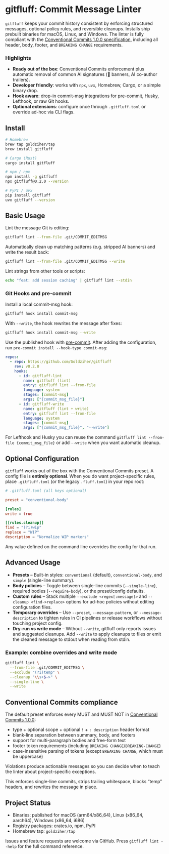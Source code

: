 # gitfluff: Commit Message Linter

`gitfluff` keeps your commit history consistent by enforcing structured messages, optional policy rules, and reversible cleanups. Installs ship prebuilt binaries for macOS, Linux, and Windows. The linter is fully compliant with the [Conventional Commits 1.0.0 specification](https://www.conventionalcommits.org/en/v1.0.0/), including all header, body, footer, and `BREAKING CHANGE` requirements.

### Highlights

- **Ready out of the box**: Conventional Commits enforcement plus automatic removal of common AI signatures (🤖 banners, AI co-author trailers).
- **Developer friendly**: works with `npx`, `uvx`, Homebrew, Cargo, or a simple binary drop.
- **Hook aware**: drop-in commit-msg integrations for pre-commit, Husky, Lefthook, or raw Git hooks.
- **Optional extensions**: configure once through `.gitfluff.toml` or override ad-hoc via CLI flags.

## Install

```bash
# Homebrew
brew tap goldziher/tap
brew install gitfluff

# Cargo (Rust)
cargo install gitfluff

# npm / npx
npm install -g gitfluff
npx gitfluff@0.2.0 --version

# PyPI / uvx
pip install gitfluff
uvx gitfluff --version
```

## Basic Usage

Lint the message Git is editing:

```bash
gitfluff lint --from-file .git/COMMIT_EDITMSG
```

Automatically clean up matching patterns (e.g. stripped AI banners) and write the result back:

```bash
gitfluff lint --from-file .git/COMMIT_EDITMSG --write
```

Lint strings from other tools or scripts:

```bash
echo "feat: add session caching" | gitfluff lint --stdin
```

### Git Hooks and pre-commit

Install a local commit-msg hook:

```bash
gitfluff hook install commit-msg
```

With `--write`, the hook rewrites the message after fixes:

```bash
gitfluff hook install commit-msg --write
```

Use the published hook with [pre-commit](https://pre-commit.com). After adding the configuration, run `pre-commit install --hook-type commit-msg`:

```yaml
repos:
  - repo: https://github.com/Goldziher/gitfluff
    rev: v0.2.0
    hooks:
      - id: gitfluff-lint
        name: gitfluff (lint)
        entry: gitfluff lint --from-file
        language: system
        stages: [commit-msg]
        args: ["{commit_msg_file}"]
      - id: gitfluff-write
        name: gitfluff (lint + write)
        entry: gitfluff lint --from-file
        language: system
        stages: [commit-msg]
        args: ["{commit_msg_file}", "--write"]
```

For Lefthook and Husky you can reuse the command `gitfluff lint --from-file {commit_msg_file}` or add `--write` when you want automatic cleanup.

## Optional Configuration

`gitfluff` works out of the box with the Conventional Commits preset. A config file is **entirely optional**. When you do want project-specific rules, place `.gitfluff.toml` (or the legacy `.fluff.toml`) in your repo root:

```toml
# .gitfluff.toml (all keys optional)

preset = "conventional-body"

[rules]
write = true

[[rules.cleanup]]
find = "(?i)wip"
replace = "WIP"
description = "Normalize WIP markers"
```

Any value defined on the command line overrides the config for that run.

## Advanced Usage

- **Presets** – Built-in styles: `conventional` (default), `conventional-body`, and `simple` (single-line summary).
- **Body policies** – Toggle between single-line commits (`--single-line`), required bodies (`--require-body`), or the preset/config defaults.
- **Custom rules** – Stack multiple `--exclude <regex[:message]>` and `--cleanup <find->replace>` options for ad-hoc policies without editing configuration files.
- **Temporary overrides** – Use `--preset`, `--message-pattern`, or `--message-description` to tighten rules in CI pipelines or release workflows without touching project config.
- **Dry-run vs write mode** – Without `--write`, gitfluff only reports issues and suggested cleanups. Add `--write` to apply cleanups to files or emit the cleaned message to stdout when reading from stdin.

### Example: combine overrides and write mode

```bash
gitfluff lint \
  --from-file .git/COMMIT_EDITMSG \
  --exclude "(?i)temp" \
  --cleanup "\\s+$->" \
  --single-line \
  --write
```

## Conventional Commits compliance

The default preset enforces every MUST and MUST NOT in [Conventional Commits 1.0.0](https://www.conventionalcommits.org/en/v1.0.0/):

- type + optional scope + optional `!` + `: description` header format
- blank-line separation between summary, body, and footers
- support for multi-paragraph bodies and free-form text
- footer token requirements (including `BREAKING CHANGE`/`BREAKING-CHANGE`)
- case-insensitive parsing of tokens (except `BREAKING CHANGE`, which must be uppercase)

Violations produce actionable messages so you can decide when to teach the linter about project-specific exceptions.

This enforces single-line commits, strips trailing whitespace, blocks “temp” headers, and rewrites the message in place.

## Project Status

- Binaries: published for macOS (arm64/x86_64), Linux (x86_64, aarch64), Windows (x86_64, i686)
- Registry packages: crates.io, npm, PyPI
- Homebrew tap: `goldziher/tap`

Issues and feature requests are welcome via GitHub. Press `gitfluff lint --help` for the full command reference.
